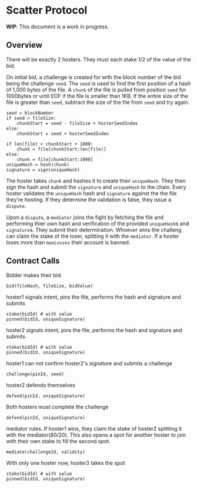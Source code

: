 # Scatter Protocol

**WIP**: This document is a work in progress.

## Overview

There will be exactly 2 hosters.  They must each stake 1/2 of the value of the bid.

On initial bid, a challenge is created for with the block number of the bid being the challenge `seed`. The `seed` is used to find the first position of a hash of 1,000 bytes of the file. A `chunk` of the file is pulled from position `seed` for 1000bytes or until EOF if the file is smaller than 1KB.  If the entire size of the file is greater than `seed`, subtract the size of the file from `seed` and try again.

    seed = blockNumber
    if seed > fileSize:
        chunkStart = seed - fileSize + hosterSeedIndex
    else:
        chunkStart = seed + hosterSeedIndex
        
    if len(file) < chunkStart + 1000:
        chunk = file[chunkStart:len(file)]
    else:
        chunk = file[chunkStart:1000]
    uniqueHash = hash(chunk)
    signature = sign(uniqueHash)

The hoster takes `chunk` and hashes it to create their `uniqueHash`. They then sign the hash and submit the `signature` and `uniqueHash` to the chain. Every hoster validates the `uniqueHash` hash and `signature` against the the file they're hosting. If they determine the validation is false, they issue a `dispute`.

Upon a `dispute`, a `mediator` joins the fight by fetching the file and performing thier own hash and verification of the provided `uniqueHash`s and `signature`s. They submit their determination.  Whoever wins the challeng can claim the stake of the loser, splitting it with the `mediator`. If a hoster loses more than `maxLosses` their account is banned.


## Contract Calls

Bidder makes their bid.

    bid(fileHash, fileSize, bidValue)

hoster1 signals intent, pins the file, performs the hash and signature and submits

    stake(bidId) # with value
    pinned(bidId, uniqueSignature)

hoster2 signals intent, pins the file, performs the hash and signature and submits

    stake(bidId) # with value
    pinned(bidId, uniqueSignature)

hoster1 can not confirm hoster2's signature and submits a challenge

    challenge(pinId, seed)

hoster2 defends themselves

    defend(pinId, uniqueSignature)

Both hosters must complete the challenge

    defend(pinId, uniqueSignature)

mediator rules. If hoster1 wins, they claim the stake of hoster2 splitting it with the mediator(80/20). This also opens a spot for another hoster to join with their own stake to fill the second spot.

    mediate(challengeId, validity)

With only one hoster now, hoster3 takes the spot

    stake(bidId) # with value
    pinned(bidId, uniqueSignature)














